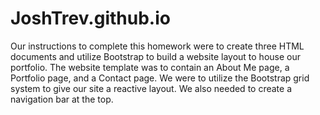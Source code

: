 # JoshTrev.github.io

Our instructions to complete this homework were to create three HTML documents and utilize Bootstrap to build a website layout to house our portfolio. The website template was to contain an About Me page, a Portfolio page, and a Contact page. We were to utilize the Bootstrap grid system to give our site a reactive layout. We also needed to create a navigation bar at the top.